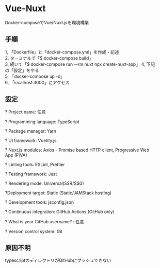 # Vue-Nuxt
Docker-composeでVue/Nuxt.jsを環境構築

## 手順
1, 「Dockerfile」と「docker-compose.yml」を作成・記述<br>
2, ターミナルで「$ docker-compose build」<br>
3, 続いて「$ docker-compose run --rm nuxt npx create-nuxt-app」
4, 下記の「設定」をやる<br>
5, 「docker-compose up -d」<br>
6, 「localhost:3000」にアクセス

## 設定
? Project name: 任意<br>

? Programming language: TypeScript<br>

? Package manager: Yarn<br>

? UI framework: Vuetify.js <br>

? Nuxt.js modules: Axios - Promise based HTTP client, Progressive Web App (PWA) <br>

? Linting tools: ESLint, Prettier <br>

? Testing framework: Jest <br>

? Rendering mode: Universal(SSR/SSG) <br>

?Deployment target: Static (Static/JAMStack hosting)<br>

? Development tools: jsconfig.json<br>

? Continuous integration: GitHub Actions (GitHub only)<br>

? What is your GitHub username? : 任意<br>

? Version control system: Git 

## 原因不明
typescriptのディレクトリがGitHubにプッシュできない
